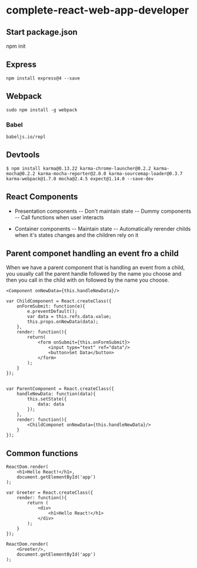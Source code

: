 # complete-react-web-app-developer

## Start package.json

npm init

## Express

```npm install express@4 --save```

## Webpack

```sudo npm install -g webpack```

### Babel

```babeljs.io/repl```

## Devtools


```$ npm install karma@0.13.22 karma-chrome-launcher@0.2.2 karma-mocha@0.2.2 karma-mocha-reporter@2.0.0 karma-sourcemap-loader@0.3.7 karma-webpack@1.7.0 mocha@2.4.5 expect@1.14.0 --save-dev```

## React Components

 - Presentation components 
 -- Don't maintain state
 -- Dummy components 
 -- Call functions when user interacts

 - Container components
 -- Maintain state
 -- Automatically rerender childs when it's states changes and the children rely on it


## Parent componet handling an event fro a child

When we have a parent component that is handling an event from a child, you usually call the parent handle followed by the name you choose and then you call in the child with on followed by the name you choose.

```<Component onNewData={this.handleNewData}/>```

```
var ChildComponent = React.createClass({
	onFormSubmit: function(e){
		e.preventDefault();
		var data = this.refs.data.value;
		this.props.onNewData(data);
	},
	render: function(){
		return(
			<form onSubmit={this.onFormSubmit}>
				<input type="text" ref="data"/>
				<button>Set Data</button>
			</form>
		);
	}
});


var ParentComponent = React.createClass({
	handleNewData: function(data){
		this.setState({
			data: data
		});
	},
	render: function(){
		<ChildComponet onNewData={this.handleNewData}/>
	}
});
```



 

## Common functions

```
ReactDom.render(
	<h1>Hello React!</h1>,
	document.getElementById('app')
);
```

```
var Greeter = React.createClass({
	render: function(){
		return (
			<div>
				<h1>Hello React!</h1>
			</div>
		);
	}
});

ReactDom.render(
	<Greeter/>,
	document.getElementById('app')
);

```